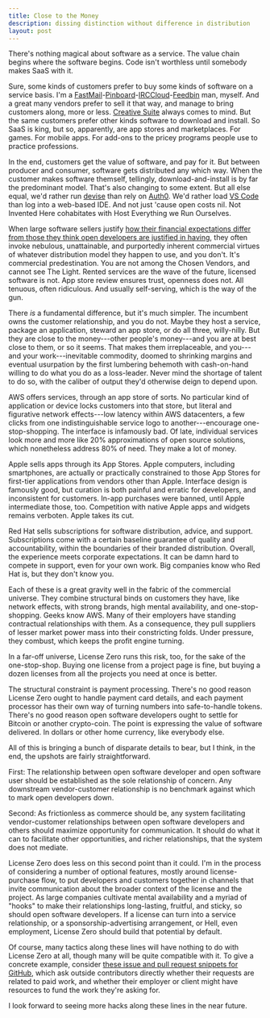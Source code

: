 ```yaml
---
title: Close to the Money
description: dissing distinction without difference in distribution
layout: post
---
```


There's nothing magical about software as a service.  The value chain begins where the software begins.  Code isn't worthless until somebody makes SaaS with it.

Sure, some kinds of customers prefer to buy some kinds of software on a service basis.  I'm a [FastMail](https://fastmail.com/)-[Pinboard](https://pinboard.in/)-[IRCCloud](https://www.irccloud.com/)-[Feedbin](https://feedbin.me/) man, myself.  And a great many vendors prefer to sell it that way, and manage to bring customers along, more or less.  [Creative Suite](https://www.adobe.com/creativecloud/plans.html) always comes to mind.  But the same customers prefer other kinds software to download and install.  So SaaS is king, but so, apparently, are app stores and marketplaces.  For games.  For mobile apps.  For add-ons to the pricey programs people use to practice professions.

In the end, customers get the value of software, and pay for it.  But between producer and consumer, software gets distributed any which way.  When the customer makes software themself, tellingly, download-and-install is by far the predominant model.  That's also changing to some extent.  But all else equal, we'd rather run [devise](https://github.com/plataformatec/devise) than rely on [Auth0](https://auth0.com/).  We'd rather load [VS Code](https://code.visualstudio.com/) than log into a web-based IDE.  And not just 'cause open costs nil.  Not Invented Here cohabitates with Host Everything we Run Ourselves.

When large software sellers justify [how their financial expectations differ from those they think open developers are justified in having](https://blog.licensezero.com/2018/06/14/profit-sustainability.html), they often invoke nebulous, unattainable, and purportedly inherent commercial virtues of whatever distribution model they happen to use, and you don't.  It's commercial predestination.  You are not among the Chosen Vendors, and cannot see The Light.  Rented services are the wave of the future, licensed software is not.  App store review ensures trust, openness does not.  All tenuous, often ridiculous.  And usually self-serving, which is the way of the gun.

There _is_ a fundamental difference, but it's much simpler.  The incumbent owns the customer relationship, and you do not.  Maybe they host a service, package an application, steward an app store, or do all three, willy-nilly.  But they are close to the money---other people's money---and you are at best close to them, or so it seems.  That makes them irreplaceable, and you---and your work---inevitable commodity, doomed to shrinking margins and eventual usurpation by the first lumbering behemoth with cash-on-hand willing to do what you do as a loss-leader.  Never mind the shortage of talent to do so, with the caliber of output they'd otherwise deign to depend upon.

AWS offers services, through an app store of sorts.  No particular kind of application or device locks customers into that store, but literal and figurative network effects---low latency within AWS datacenters, a few clicks from one indistinguishable service logo to another---encourage one-stop-shopping.  The interface is infamously bad.  Of late, individual services look more and more like 20% approximations of open source solutions, which nonetheless address 80% of need.  They make a lot of money.

Apple sells apps through its App Stores.  Apple computers, including smartphones, are actually or practically constrained to those App Stores for first-tier applications from vendors other than Apple.  Interface design is famously good, but curation is both painful and erratic for developers, and inconsistent for customers.  In-app purchases were banned, until Apple intermediate those, too.  Competition with native Apple apps and widgets remains verboten.  Apple takes its cut.

Red Hat sells subscriptions for software distribution, advice, and support.  Subscriptions come with a certain baseline guarantee of quality and accountability, within the boundaries of their branded distribution.  Overall, the experience meets corporate expectations.  It can be damn hard to compete in support, even for your own work.  Big companies know who Red Hat is, but they don't know you.

Each of these is a great gravity well in the fabric of the commercial universe.  They combine structural binds on customers they have, like network effects, with strong brands, high mental availability, and one-stop-shopping.  Geeks know AWS.  Many of their employers have standing contractual relationships with them.  As a consequence, they pull suppliers of lesser market power mass into their constricting folds.  Under pressure, they combust, which keeps the profit engine turning.

In a far-off universe, License Zero runs this risk, too, for the sake of the one-stop-shop.  Buying one license from a project page is fine, but buying a dozen licenses from all the projects you need at once is better.

The structural constraint is payment processing.  There's no good reason License Zero ought to handle payment card details, and each payment processor has their own way of turning numbers into safe-to-handle tokens.  There's no good reason open software developers ought to settle for Bitcoin or another crypto-coin.  The point is expressing the value of software delivered.  In dollars or other home currency, like everybody else.

All of this is bringing a bunch of disparate details to bear, but I think, in the end, the upshots are fairly straightforward.

First:  The relationship between open software developer and open software user should be established as the sole relationship of concern.  Any downstream vendor-customer relationship is no benchmark against which to mark open developers down.

Second:  As frictionless as commerce should be, any system facilitating vendor-customer relationships between open software developers and others should maximize opportunity for communication.  It should do what it can to facilitate other opportunities, and richer relationships, that the system does not mediate.

License Zero does less on this second point than it could.  I'm in the process of considering a number of optional features, mostly around license-purchase flow, to put developers and customers together in channels that invite communication about the broader context of the license and the project.  As large companies cultivate mental availability and a myriad of "hooks" to make their relationships long-lasting, fruitful, and sticky, so should open software developers.  If a license can turn into a service relationship, or a sponsorship-advertising arrangement, or Hell, even employment, License Zero should build that potential by default.

Of course, many tactics along these lines will have nothing to do with License Zero at all, though many will be quite compatible with it.  To give a concrete example, consider [these issue and pull request snippets for GitHub](<https://github.com/licensezero/transparent-github-templates>), which ask outside contributors directly whether their requests are related to paid work, and whether their employer or client might have resources to fund the work they're asking for.

I look forward to seeing more hacks along these lines in the near future.